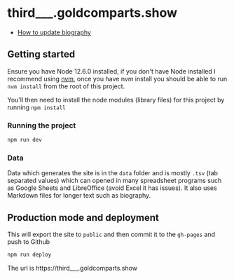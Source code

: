 # third\_\_\_.goldcomparts.show

- [How to update biography](https://github.com/aubergene/2020.goldcomparts.show/blob/master/HOW_TO_UPDATE.md)

## Getting started

Ensure you have Node 12.6.0 installed, if you don't have Node installed I recommend using [nvm](https://github.com/nvm-sh/nvm), once you have nvm install you should be able to run `nvm install` from the root of this project.

You'll then need to install the node modules (library files) for this project by running `npm install`

### Running the project

```bash
npm run dev
```

### Data

Data which generates the site is in the `data` folder and is mostly `.tsv` (tab separated values) which can opened in many spreadsheet programs such as Google Sheets and LibreOffice (avoid Excel it has issues). It also uses Markdown files for longer text such as biography.

## Production mode and deployment

This will export the site to `public` and then commit it to the `gh-pages` and push to Github

```bash
npm run deploy
```

The url is https://third___.goldcomparts.show

